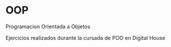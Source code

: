 # OOP
Programacion Orientada a Objetos

Ejercicios realizados durante la cursada de POO en Digital House
